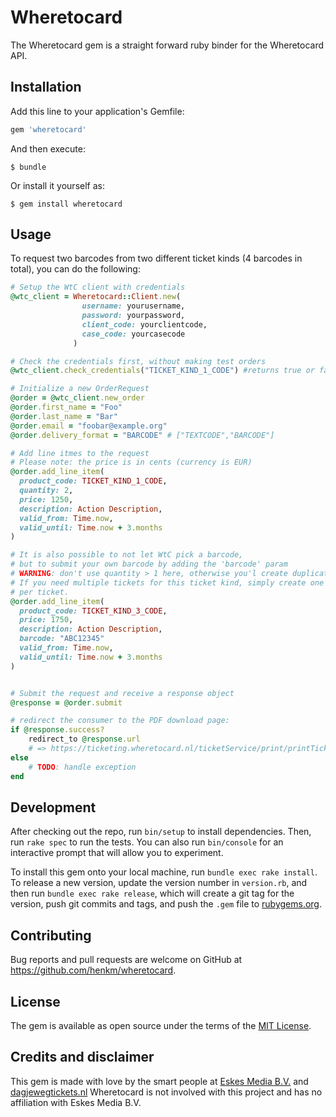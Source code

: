 
# Wheretocard

The Wheretocard gem is a straight forward ruby binder for the Wheretocard API.


## Installation

Add this line to your application's Gemfile:

```ruby
gem 'wheretocard'
```

And then execute:

    $ bundle

Or install it yourself as:

    $ gem install wheretocard

## Usage

To request two barcodes from two different ticket kinds (4 barcodes in total), you can do the following:


```ruby
# Setup the WtC client with credentials
@wtc_client = Wheretocard::Client.new(
                username: yourusername,
                password: yourpassword,
                client_code: yourclientcode,
                case_code: yourcasecode
              )

# Check the credentials first, without making test orders
@wtc_client.check_credentials("TICKET_KIND_1_CODE") #returns true or false

# Initialize a new OrderRequest 
@order = @wtc_client.new_order
@order.first_name = "Foo"
@order.last_name = "Bar"
@order.email = "foobar@example.org"
@order.delivery_format = "BARCODE" # ["TEXTCODE","BARCODE"]

# Add line itmes to the request
# Please note: the price is in cents (currency is EUR)
@order.add_line_item(
  product_code: TICKET_KIND_1_CODE,
  quantity: 2,
  price: 1250,
  description: Action Description,
  valid_from: Time.now,
  valid_until: Time.now + 3.months
)

# It is also possible to not let WtC pick a barcode,
# but to submit your own barcode by adding the 'barcode' param
# WARNING: don't use quantity > 1 here, otherwise you'l create duplicate barcodes
# If you need multiple tickets for this ticket kind, simply create one line item
# per ticket.
@order.add_line_item(
  product_code: TICKET_KIND_3_CODE,
  price: 1750,
  description: Action Description,
  barcode: "ABC12345"
  valid_from: Time.now,
  valid_until: Time.now + 3.months
)


# Submit the request and receive a response object
@response = @order.submit

# redirect the consumer to the PDF download page:
if @response.success?
	redirect_to @response.url
    # => https://ticketing.wheretocard.nl/ticketService/print/printTicket?refId=xxx&ui=yyy
else
	# TODO: handle exception
end

```

## Development

After checking out the repo, run `bin/setup` to install dependencies. Then, run `rake spec` to run the tests. You can also run `bin/console` for an interactive prompt that will allow you to experiment.

To install this gem onto your local machine, run `bundle exec rake install`. To release a new version, update the version number in `version.rb`, and then run `bundle exec rake release`, which will create a git tag for the version, push git commits and tags, and push the `.gem` file to [rubygems.org](https://rubygems.org).

## Contributing

Bug reports and pull requests are welcome on GitHub at https://github.com/henkm/wheretocard.


## License

The gem is available as open source under the terms of the [MIT License](http://opensource.org/licenses/MIT).

## Credits and disclaimer

This gem is made with love by the smart people at [Eskes Media B.V.](http://www.eskesmedia.nl) and [dagjewegtickets.nl](https://www.dagjewegtickets.nl) 
Wheretocard is not involved with this project and has no affiliation with Eskes Media B.V.
